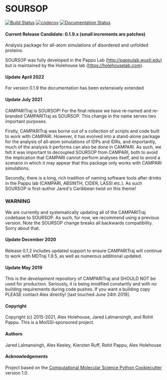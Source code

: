SOURSOP
==============================
[![Build Status](https://travis-ci.org/holehouse-lab/camparitraj.svg?branch=master)](https://travis-ci.org/holehouse-lab/camparitraj)
[![codecov](https://codecov.io/gh/holehouse-lab/camparitraj/branch/master/graph/badge.svg)](https://codecov.io/gh/holehouse-lab/camparitraj)
[![Documentation Status](https://readthedocs.org/projects/soursop/badge/?version=latest)](https://soursop.readthedocs.io/en/latest/?badge=latest)
#### Current Release Candidate: 0.1.9.x (small increments are patches)

Analysis package for all-atom simulations of disordered and unfolded proteins.

SOURSOP was fully developed in the Pappu Lab (http://pappulab.wustl.edu) but is maintained by the Holehouse lab (https://holehouselab.com).

#### Update April 2022
For version 0.1.9 the documentation has been extensively extended 

#### Update July 2021
CAMPARITraj is SOURSOP! For the final release we have re-named and re-branded CAMPARITraj as SOURSOP. This change in the name serves two important purposes. 

Firstly, CAMPARITraj was borne out of a collection of scripts and code built to work with CAMPARI. However, it has evolved into a stand-alone package for the analysis of all-atom simulations of IDPs and IDRs, and importantly, much of the analysis it performs can also be done in CAMPARI. As such, we felt it was important to decoupled SOURSOP from CAMPARI, both to avoid the implication that CAMPARI cannot perform analyses itself, and to avoid a scenario in which it may appear that this package only works with CAMPARI simulations. 

Secondly, there is a long, rich tradition of naming software tools after drinks in the Pappu lab (CAMPARI, ABSINTH, CIDER, LASSI etc.). As such SOURSOP is first-author Jared's Caribbean twist on this theme!

### WARNING
We are currently and systematically updating all of the CAMPARITraj codebase to SOURSOP. As such, for now, we recommend using a previous version. Note the SOURSOP change breaks all backwards compatibility. Sorry about that.

#### Update December 2020
Release 0.1.2 includes updated support to ensure CAMPARITraj will continue to work with MDTraj 1.9.5, as well as numerous additional updated.

#### Update May 2019
This is the *development* repository of CAMPARITraj and SHOULD NOT be used for production. Seriously, it is being modified constantly and with no building requirements during code pushes. If you want a building copy PLEASE contact Alex directly! [last touched June 24th 2019].

#### Copyright
Copyright (c) 2015-2021, Alex Holehouse, Jared Lalmansingh, and Rohit Pappu. This is a MolSSI-sponsored project.

#### Authors
Jared Lalmansingh, Alex Keeley, Kiersten Ruff, Rohit Pappu, Alex Holehouse

#### Acknowledgements
Project based on the
[Computational Molecular Science Python Cookiecutter](https://github.com/molssi/cookiecutter-cms) version 1.0.
